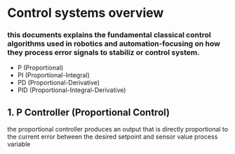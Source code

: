 # Control systems overview   
### this documents explains the fundamental classical control algorithms used in robotics and automation-focusing on how they process error signals to stabiliz or control system.
- P (Proportional)
- PI (Proportional-Integral)
- PD (Proportional-Derivative)
- PID (Proportional-Integral-Derivative)

## 1. P Controller (Proportional Control)
the proportional controller produces an output that is directly proportional to the current error between the desired setpoint and sensor value process variable


